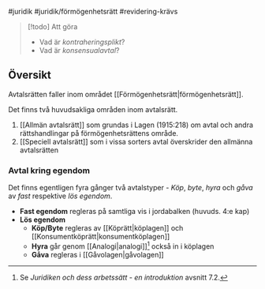 #juridik #juridik/förmögenhetsrätt #revidering-krävs

> [!todo] Att göra
> - Vad är *kontraheringsplikt*?
> - Vad är *konsensualavtal*?

## Översikt
Avtalsrätten faller inom området [[Förmögenhetsrätt|förmögenhetsrätt]].

Det finns två huvudsakliga områden inom avtalsrätt.
1. [[Allmän avtalsrätt]] som grundas i Lagen (1915:218) om avtal och andra rättshandlingar på förmögenhetsrättens område.
2. [[Speciell avtalsrätt]] som i vissa sorters avtal överskrider den allmänna avtalsrätten

### Avtal kring egendom
Det finns egentligen fyra gånger två avtalstyper - *Köp*, *byte*, *hyra* och *gåva* av *fast* respektive *lös egendom*.
- **Fast egendom** regleras på samtliga vis i jordabalken (huvuds. 4:e kap)
- **Lös egendom**
	- **Köp/Byte** regleras av [[Köprätt|köplagen]] och [[Konsumentköprätt|konsumentköplagen]]
	- **Hyra** går genom [[Analogi|analogi]][^1] också in i köplagen
	- **Gåva** regleras i [[Gåvolagen|gåvolagen]]

[^1]: Se *Juridiken och dess arbetssätt - en introduktion* avsnitt 7.2.
